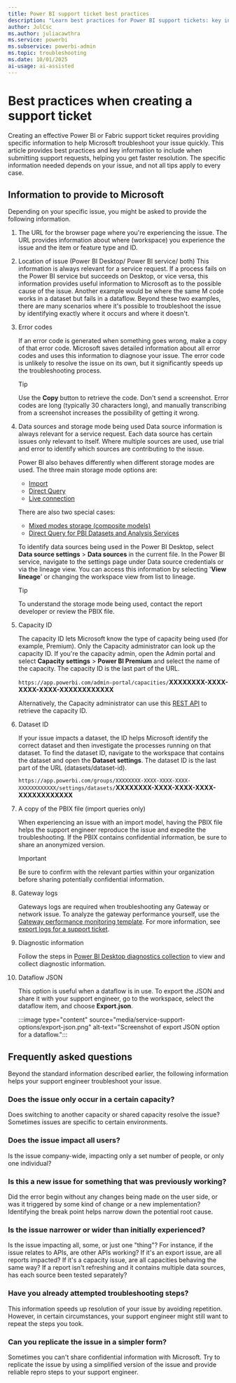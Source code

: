 ```yaml
---
title: Power BI support ticket best practices
description: "Learn best practices for Power BI support tickets: key information to include, troubleshooting tips, and data to expedite resolution. Create effective tickets."
author: JulCsc
ms.author: juliacawthra
ms.service: powerbi
ms.subservice: powerbi-admin
ms.topic: troubleshooting
ms.date: 10/01/2025
ai-usage: ai-assisted
---
```


# Best practices when creating a support ticket

Creating an effective Power BI or Fabric support ticket requires providing specific information to help Microsoft troubleshoot your issue quickly. This article provides best practices and key information to include when submitting support requests, helping you get faster resolution. The specific information needed depends on your issue, and not all tips apply to every case.

## Information to provide to Microsoft

Depending on your specific issue, you might be asked to provide the following information.

1. The URL for the browser page where you're experiencing the issue.
    The URL provides information about where (workspace) you experience the issue and the item or feature type and ID.
1. Location of issue (Power BI Desktop/ Power BI service/ both)
    This information is always relevant for a service request. If a process fails on the Power BI service but succeeds on Desktop, or vice versa, this information provides useful information to Microsoft as to the possible cause of the issue. Another example would be where the same M code works in a dataset but fails in a dataflow. Beyond these two examples, there are many scenarios where it's possible to troubleshoot the issue by identifying exactly where it occurs and where it doesn't.
1. Error codes

    If an error code is generated when something goes wrong, make a copy of that error code. Microsoft saves detailed information about all error codes and uses this information to diagnose your issue. The error code is unlikely to resolve the issue on its own, but it significantly speeds up the troubleshooting process.

    > [!TIP]
    > Use the **Copy** button to retrieve the code. Don't send a screenshot. Error codes are long (typically 30 characters long), and manually transcribing from a screenshot increases the possibility of getting it wrong.

1. Data sources and storage mode being used
    Data source information is always relevant for a service request. Each data source has certain issues only relevant to itself. Where multiple sources are used, use trial and error to identify which sources are contributing to the issue.

    Power BI also behaves differently when different storage modes are used. The three main storage mode options are:
    - [Import](../connect-data/service-dataset-modes-understand.md#import-mode)
    - [Direct Query](../connect-data/service-dataset-modes-understand.md#directquery-mode)
    - [Live connection](../connect-data/service-live-connect-dq-datasets.md)

    There are also two special cases:
    - [Mixed modes storage (composite models)](../transform-model/desktop-composite-models.md)
    - [Direct Query for PBI Datasets and Analysis Services](../connect-data/desktop-directquery-datasets-azure-analysis-services.md)

    To identify data sources being used in the Power BI Desktop, select **Data source settings** > **Data sources** in the current file. In the Power BI service, navigate to the settings page under Data source credentials or via the lineage view. You can access this information by selecting '**View lineage**' or changing the workspace view from list to lineage.

   > [!TIP]
   > To understand the storage mode being used, contact the report developer or review the PBIX file.

1. Capacity ID

     The capacity ID lets Microsoft know the type of capacity being used (for example, Premium). Only the Capacity administrator can look up the capacity ID. If you're the capacity admin, open the Admin portal and select **Capacity settings** > **Power BI Premium** and select the name of the capacity. The capacity ID is the last part of the URL.

    `https://app.powerbi.com/admin-portal/capacities/`**XXXXXXXX-XXXX-XXXX-XXXX-XXXXXXXXXXXX**

    Alternatively, the Capacity administrator can use this [REST API](/rest/api/power-bi/capacities/get-capacities) to retrieve the capacity ID.

1. Dataset ID

    If your issue impacts a dataset, the ID helps Microsoft identify the correct dataset and then investigate the processes running on that dataset. To find the dataset ID, navigate to the workspace that contains the dataset and open the **Dataset settings**. The dataset ID is the last part of the URL (datasets/dataset-id).

    `https://app.powerbi.com/groups/XXXXXXXX-XXXX-XXXX-XXXX-XXXXXXXXXXXX/settings/datasets/`**XXXXXXXX-XXXX-XXXX-XXXX-XXXXXXXXXXXX**

1. A copy of the PBIX file (import queries only)

    When experiencing an issue with an import model, having the PBIX file helps the support engineer reproduce the issue and expedite the troubleshooting. If the PBIX contains confidential information, be sure to share an anonymized version.

    > [!IMPORTANT]
    > Be sure to confirm with the relevant parties within your organization before sharing potentially confidential information.

1. Gateway logs

    Gateways logs are required when troubleshooting any Gateway or network issue. To analyze the gateway performance yourself, use the [Gateway performance monitoring template](/data-integration/gateway/service-gateway-performance). For more information, see [export logs for a support ticket](../connect-data/service-gateway-onprem-tshoot.md#export-logs-for-a-support-ticket).

1. Diagnostic information

    Follow the steps in [Power BI Desktop diagnostics collection](../fundamentals/desktop-diagnostics.md) to view and collect diagnostic information.

1. Dataflow JSON

    This option is useful when a dataflow is in use. To export the JSON and share it with your support engineer, go to the workspace, select the dataflow item, and choose **Export.json**.

    :::image type="content" source="media/service-support-options/export-json.png" alt-text="Screenshot of export JSON option for a dataflow.":::

## Frequently asked questions

Beyond the standard information described earlier, the following information helps your support engineer troubleshoot your issue.

### Does the issue only occur in a certain capacity?

Does switching to another capacity or shared capacity resolve the issue? Sometimes issues are specific to certain environments.

### Does the issue impact all users?

Is the issue company-wide, impacting only a set number of people, or only one individual?

### Is this a new issue for something that was previously working?

Did the error begin without any changes being made on the user side, or was it triggered by some kind of change or a new implementation? Identifying the break point helps narrow down the potential root cause.

### Is the issue narrower or wider than initially experienced?

Is the issue impacting all, some, or just one "thing"? For instance, if the issue relates to APIs, are other APIs working? If it's an export issue, are all reports impacted? If it's a capacity issue, are all capacities behaving the same way? If a report isn't refreshing and it contains multiple data sources, has each source been tested separately?

### Have you already attempted troubleshooting steps?

This information speeds up resolution of your issue by avoiding repetition. However, in certain circumstances, your support engineer might still want to repeat the steps you took.

### Can you replicate the issue in a simpler form?

Sometimes you can't share confidential information with Microsoft. Try to replicate the issue by using a simplified version of the issue and provide reliable repro steps to your support engineer.
